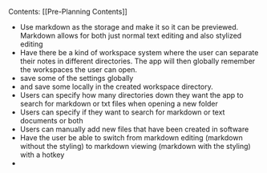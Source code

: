 
Contents:
[[Pre-Planning Contents]]


- Use markdown as the storage and make it so it can be previewed. Markdown allows for both just normal text editing and also stylized editing
- Have there be a kind of workspace system where the user can separate their notes in different directories. The app will then globally remember the workspaces the user can open.
- save some of the settings globally
- and save some locally in the created workspace directory. 
- Users can specify how many directories down they want the app to search for markdown or txt files when opening a new folder
- Users can specify if they want to search for markdown or text documents or both
- Users can manually add new files that have been created in software
- Have the user be able to switch from markdown editing (markdown without the styling) to markdown viewing (markdown with the styling) with a hotkey
- 